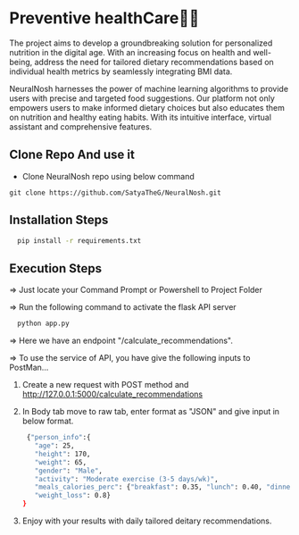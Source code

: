 # Preventive healthCare🧑‍⚕️
The project aims to develop a groundbreaking solution for personalized nutrition in the digital age. With an increasing focus on health and well-being, address the need for tailored dietary recommendations based on individual health metrics by seamlessly integrating BMI data.

NeuralNosh harnesses the power of machine learning algorithms to provide users with precise and targeted food suggestions. Our platform not only empowers users to make informed dietary choices but also educates them on nutrition and healthy eating habits. With its intuitive interface, virtual assistant and comprehensive features.

## Clone Repo And use it
* Clone NeuralNosh repo using below command
```git
git clone https://github.com/SatyaTheG/NeuralNosh.git
```

## Installation Steps

```bash
  pip install -r requirements.txt
```

## Execution Steps

=> Just locate your Command Prompt or Powershell to Project Folder

=> Run the following command to activate the flask API server

```bash
  python app.py
```

=> Here we have an endpoint "/calculate_recommendations".

=> To use the service of API, you have give the following inputs to PostMan...

1. Create a new request with POST method and http://127.0.0.1:5000/calculate_recommendations

2. In Body tab move to raw tab, enter format as "JSON" and give input in below format.
   ```bash
    {"person_info":{
      "age": 25,
      "height": 170,
      "weight": 65,
      "gender": "Male",
      "activity": "Moderate exercise (3-5 days/wk)",
      "meals_calories_perc": {"breakfast": 0.35, "lunch": 0.40, "dinner": 0.25},
      "weight_loss": 0.8}
   }
   ```
3. Enjoy with your results with daily tailored deitary recommendations.   
